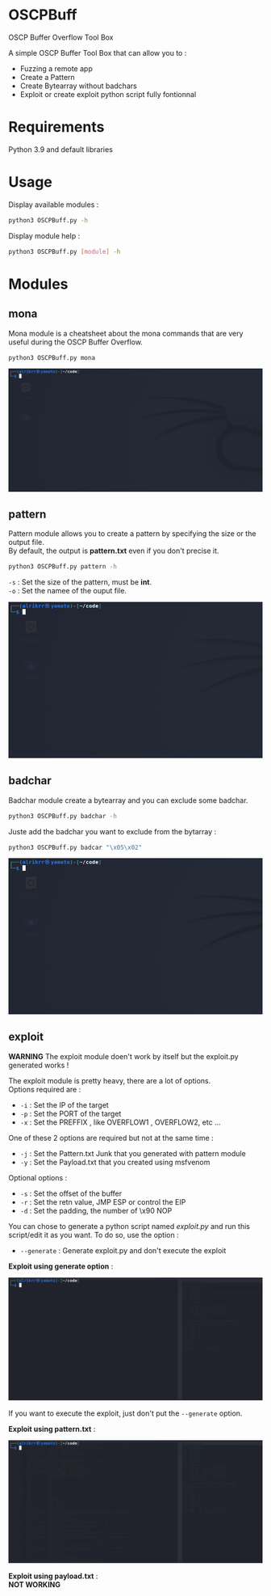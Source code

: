 # OSCPBuff
OSCP Buffer Overflow Tool Box

A simple OSCP Buffer Tool Box that can allow you to :
- Fuzzing a remote app 
- Create a Pattern
- Create Bytearray without badchars
- Exploit or create exploit python script fully fontionnal

# Requirements
Python 3.9 and default libraries  

# Usage

Display available modules :  
```bash
python3 OSCPBuff.py -h
```

Display module help :  
```bash
python3 OSCPBuff.py [module] -h
```

# Modules

## mona

Mona module is a cheatsheet about the mona commands that are very useful during the OSCP Buffer Overflow.  

```bash
python3 OSCPBuff.py mona
```
![mona.gif](/assets/mona.gif)  

## pattern

Pattern module allows you to create a pattern by specifying the size or the output file.  
By default, the output is **pattern.txt** even if you don't precise it.  

```bash
python3 OSCPBuff.py pattern -h
```

`-s` : Set the size of the pattern, must be **int**.  
`-o` : Set the namee of the ouput file.

![pattern.gif](/assets/pattern.gif)  

## badchar

Badchar module create a bytearray and you can exclude some badchar.  

```bash
python3 OSCPBuff.py badchar -h
```

Juste add the badchar you want to exclude from the bytarray :  
```bash
python3 OSCPBuff.py badcar "\x05\x02"
```

![badchar.gif](/assets/badchar.gif)  



## exploit 

**WARNING** The exploit module doen't work by itself but the exploit.py generated works !

The exploit module is pretty heavy, there are a lot of options.  
Options required are :  
- `-i` : Set the IP of the target
- `-p` : Set the PORT of the target 
- `-x` : Set the PREFFIX , like OVERFLOW1 , OVERFLOW2, etc ... 

One of these 2 options are required but not at the same time :
- `-j` : Set the Pattern.txt Junk that you generated with pattern module
- `-y` : Set the Payload.txt that you created using msfvenom

Optional options :  
- `-s` : Set the offset of the buffer
- `-r` : Set the retn value, JMP ESP or control the EIP 
- `-d` : Set the padding, the  number of \x90 NOP

You can chose to generate a python script named *exploit.py* and run this script/edit it as you want. To do so, use the option :
- `--generate` : Generate exploit.py and don't execute the exploit

**Exploit using generate option** :  

![exploit-generate.gif](/assets/exploit-generate.gif)  


If you want to execute the exploit, just don't put the `--generate` option.

**Exploit using pattern.txt** :  

![exploit-pattern.gif](/assets/exploit-pattern.gif)

**Exploit using payload.txt** :  
**NOT WORKING**  




